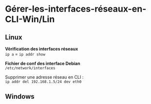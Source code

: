 # Gérer-les-interfaces-réseaux-en-CLI-Win/Lin  


## Linux  
**Vérification des interfaces réseaux**  
`ip a` = `ip addr show`  

**Fichier de conf des interface Debian**  
``/etc/network/interfaces``  

Supprimer une adresse réseau en CLI :  
`ip addr del 192.168.1.5/24 dev eth0`  

## Windows  
